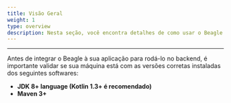 ```yaml
---
title: Visão Geral
weight: 1
type: overview
description: Nesta seção, você encontra detalhes de como usar o Beagle em uma aplicação backend.
---
```


---

Antes de integrar o Beagle à sua aplicação para rodá-lo no backend, é importante validar se sua máquina está com as versões corretas instaladas dos seguintes softwares:

- **JDK 8+ language \(Kotlin 1.3+ é recomendado\)**
- **Maven 3+**